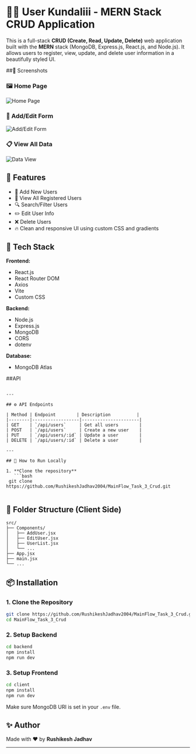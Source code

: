 # 🧑‍💻 User Kundaliii - MERN Stack CRUD Application

This is a full-stack **CRUD (Create, Read, Update, Delete)** web application built with the **MERN** stack (MongoDB, Express.js, React.js, and Node.js). It allows users to register, view, update, and delete user information in a beautifully styled UI.

##📸 Screenshots

### 🖼️ Home Page  
![Home Page](https://github.com/user-attachments/assets/1b402818-76ad-46d1-907e-013f4b85d297)

### 📝 Add/Edit Form  
![Add/Edit Form](https://github.com/user-attachments/assets/46578da4-52d9-4f5b-a602-b005e59f6c5d)

### 📋 View All Data  
![Data View](https://github.com/user-attachments/assets/71ee67e3-e432-4b25-93ae-06f001b842b9)



## 🌟 Features

- 📝 Add New Users
- 👀 View All Registered Users
- 🔍 Search/Filter Users
- ✏️ Edit User Info
- ❌ Delete Users
- 🔥 Clean and responsive UI using custom CSS and gradients

## 🚀 Tech Stack

**Frontend:**
- React.js
- React Router DOM
- Axios
- Vite
- Custom CSS

**Backend:**
- Node.js
- Express.js
- MongoDB
- CORS
- dotenv

**Database:**
- MongoDB Atlas

##API

```

---

## ⚙️ API Endpoints

| Method | Endpoint        | Description          |
|--------|------------------|----------------------|
| GET    | `/api/users`     | Get all users        |
| POST   | `/api/users`     | Create a new user    |
| PUT    | `/api/users/:id` | Update a user        |
| DELETE | `/api/users/:id` | Delete a user        |

---

## 🧪 How to Run Locally

1. **Clone the repository**
   ```bash
 git clone https://github.com/RushikeshJadhav2004/MainFlow_Task_3_Crud.git


```

## 📂 Folder Structure (Client Side)

```
src/
├── Components/
│   ├── AddUser.jsx
│   ├── EditUser.jsx
│   ├── UserList.jsx
│   └── ...
├── App.jsx
├── main.jsx
└── ...
```

## 📦 Installation

### 1. Clone the Repository
```bash
git clone https://github.com/RushikeshJadhav2004/MainFlow_Task_3_Crud.git
cd MainFlow_Task_3_Crud
```

### 2. Setup Backend
```bash
cd backend
npm install
npm run dev
```

### 3. Setup Frontend
```bash
cd client
npm install
npm run dev
```

Make sure MongoDB URI is set in your `.env` file.

## ✨ Author
Made with ❤️ by **Rushikesh Jadhav**

---


